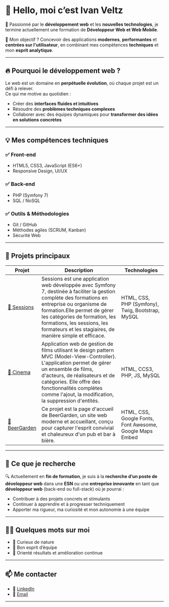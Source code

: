 # 👋 Hello, moi c’est Ivan Veltz

🚀 Passionné par le **développement web** et les **nouvelles technologies**, je termine actuellement une formation de **Développeur Web et Web Mobile**.

🎯 Mon objectif ? Concevoir des applications **modernes**, **performantes** et **centrées sur l'utilisateur**, en combinant mes compétences **techniques** et mon **esprit analytique**.

---

## 🔥 Pourquoi le développement web ?

Le web est un domaine en **perpétuelle évolution**, où chaque projet est un défi à relever.  
Ce qui me motive au quotidien :
- Créer des **interfaces fluides et intuitives**
- Résoudre des **problèmes techniques complexes**
- Collaborer avec des équipes dynamiques pour **transformer des idées en solutions concrètes**

---

## 💡 Mes compétences techniques

### ✅ Front-end
- HTML5, CSS3, JavaScript (ES6+)
- Responsive Design, UI/UX

### ✅ Back-end
- PHP (Symfony 7)
- SQL / NoSQL

### ✅ Outils & Méthodologies
- Git / GitHub
- Méthodes agiles (SCRUM, Kanban)
- Sécurité Web

---

## 🧩 Projets principaux

| Projet | Description | Technologies |
|--------|-------------|--------------|
| [📌 Sessions](https://github.com/IvanVeltz/Sessions) | Sessions est une application web développée avec Symfony 7, destinée à faciliter la gestion complète des formations en entreprise ou organisme de formation.Elle permet de gérer les catégories de formation, les formations, les sessions, les formateurs et les stagiaires, de manière simple et efficace. | HTML, CSS, PHP (Symfony), Twig, Bootstrap, MySQL |
| [📌 Cinema](https://github.com/IvanVeltz/Cinema) | Application web de gestion de films utilisant le design pattern MVC (Model-View-Controller). L'application permet de gérer un ensemble de films, d'acteurs, de réalisateurs et de catégories. Elle offre des fonctionnalités complètes comme l'ajout, la modification, la suppression d'entités. | HTML, CCS3, PHP, JS, MySQL |
| [📌 BeerGarden](https://github.com/IvanVeltz/BeerGarden) | Ce projet est la page d'accueil de BeerGarden, un site web moderne et accueillant, conçu pour capturer l'esprit convivial et chaleureux d'un pub et bar à bière. | HTML, CSS, Google Fonts, Font Awesome, Google Maps Embed |

---


## 💼 Ce que je recherche

🔍 Actuellement en **fin de formation**, je suis à la **recherche d’un poste de développeur web** dans une **ESN** ou une **entreprise innovante** en tant que **développeur web** (back-end ou full-stack) où je pourrai :

- Contribuer à des projets concrets et stimulants  
- Continuer à apprendre et à progresser techniquement  
- Apporter ma rigueur, ma curiosité et mon autonomie à une équipe

---

## 🙋‍♂️ Quelques mots sur moi

- 🔎 Curieux de nature  
- 🤝 Bon esprit d’équipe  
- 🎯 Orienté résultats et amélioration continue

---

## 📫 Me contacter

- 🔗 [LinkedIn](https://linkedin.com/in/ivan-veltz-5214ba142/)  
- 📩 [Email](mailto:ivan.veltz@live.fr)  

---
